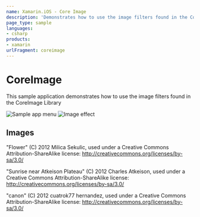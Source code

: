 ```yaml
---
name: Xamarin.iOS - Core Image
description: 'Demonstrates how to use the image filters found in the CoreImage Library'
page_type: sample
languages:
- csharp
products:
- xamarin
urlFragment: coreimage
---
```

# CoreImage

This sample application demonstrates how to use the image filters found in the CoreImage Library

![Sample app menu](Screenshots/01.png) ![Image effect](Screenshots/02.png)

## Images

"Flower" (C) 2012 Milica Sekulic, used under a Creative Commons Attribution-ShareAlike license: http://creativecommons.org/licenses/by-sa/3.0/ 

"Sunrise near Atkeison Plateau" (C) 2012 Charles Atkeison, used under a Creative Commons Attribution-ShareAlike license: http://creativecommons.org/licenses/by-sa/3.0/ 

"canon" (C) 2012 cuatrok77 hernandez, used under a Creative Commons Attribution-ShareAlike license: http://creativecommons.org/licenses/by-sa/3.0/ 
